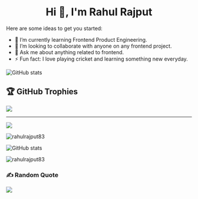 <!--### Hi there 👋-->

<!--
**rahulrajput83/rahulrajput83** is a ✨ _special_ ✨ repository because its `README.md` (this file) appears on your GitHub profile.

Here are some ideas to get you started:

- 🔭 I’m currently working on ...
- 🌱 I’m currently learning ...
- 👯 I’m looking to collaborate on ...
- 🤔 I’m looking for help with ...
- 💬 Ask me about ...
- 📫 How to reach me: ...
- 😄 Pronouns: ...
- ⚡ Fun fact: ...
-->

<h1 align="center">Hi 👋, I'm Rahul Rajput</h1>

<!--
**rahulrajput83/rahulrajput83** is a ✨ _special_ ✨ repository because its `README.md` (this file) appears on your GitHub profile.
-->

Here are some ideas to get you started:

- 🌱 I’m currently learning Frontend Product Engineering.
- 👯 I’m looking to collaborate with anyone on any frontend project.
- 💬 Ask me about anything related to frontend.
- ⚡ Fun fact: I love playing cricket and learning something new everyday. 

![GitHub stats](https://github-readme-stats.vercel.app/api?username=rahulrajput83&show_icons=true&theme=highcontrast)



## 🏆 GitHub Trophies
![](https://github-profile-trophy.vercel.app/?username=rahulrajput83&theme=highcontrast&no-frame=false&no-bg=false&margin-w=4)

---
[![](https://visitcount.itsvg.in/api?id=rahulrajput83&icon=0&color=0)](https://visitcount.itsvg.in)


<p><img align="center" src="https://github-readme-stats.vercel.app/api/top-langs?username=rahulrajput83&show_icons=true&locale=en&layout=compact&&theme=highcontrast" alt="rahulrajput83" /></p>

![GitHub stats](https://github-readme-stats.vercel.app/api?username=rahulrajput83&show_icons=true&count_private=true&&theme=highcontrast)

<span><img align="center" src="https://github-readme-streak-stats.herokuapp.com/?user=rahulrajput83&theme=highcontrast" alt="rahulrajput83" /></span>
### ✍️ Random Quote
![](https://quotes-github-readme.vercel.app/api?type=horizontal&theme=highcontrast)

